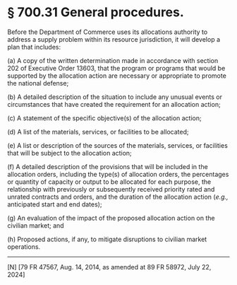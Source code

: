 # § 700.31   General procedures.

Before the Department of Commerce uses its allocations authority to address a supply problem within its resource jurisdiction, it will develop a plan that includes:


(a) A copy of the written determination made in accordance with section 202 of Executive Order 13603, that the program or programs that would be supported by the allocation action are necessary or appropriate to promote the national defense;


(b) A detailed description of the situation to include any unusual events or circumstances that have created the requirement for an allocation action;


(c) A statement of the specific objective(s) of the allocation action;


(d) A list of the materials, services, or facilities to be allocated;


(e) A list or description of the sources of the materials, services, or facilities that will be subject to the allocation action;


(f) A detailed description of the provisions that will be included in the allocation orders, including the type(s) of allocation orders, the percentages or quantity of capacity or output to be allocated for each purpose, the relationship with previously or subsequently received priority rated and unrated contracts and orders, and the duration of the allocation action (*e.g.,* anticipated start and end dates);




(g) An evaluation of the impact of the proposed allocation action on the civilian market; and


(h) Proposed actions, if any, to mitigate disruptions to civilian market operations.



---

[N] [79 FR 47567, Aug. 14, 2014, as amended at 89 FR 58972, July 22, 2024]




